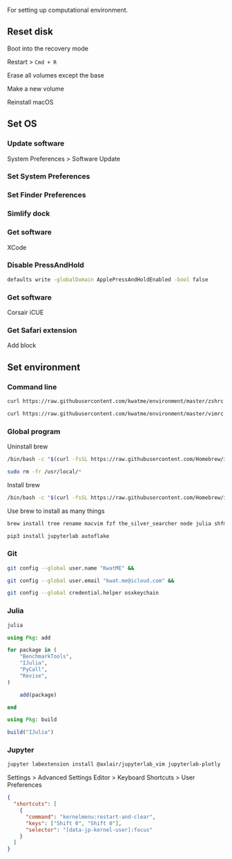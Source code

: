 For setting up computational environment.

## Reset disk

Boot into the recovery mode

Restart > `Cmd + R`

Erase all volumes except the base

Make a new volume

Reinstall macOS

## Set OS

### Update software

System Preferences > Software Update

### Set System Preferences

### Set Finder Preferences

### Simlify dock

### Get software

XCode

### Disable PressAndHold

```sh
defaults write -globalDomain ApplePressAndHoldEnabled -bool false
```

### Get software

Corsair iCUE

### Get Safari extension

Add block

## Set environment

### Command line

```sh
curl https://raw.githubusercontent.com/kwatme/environment/master/zshrc > ~/.zshrc &&

curl https://raw.githubusercontent.com/kwatme/environment/master/vimrc > ~/.vimrc
```

### Global program

Uninstall brew

```sh
/bin/bash -c "$(curl -fsSL https://raw.githubusercontent.com/Homebrew/install/master/uninstall.sh)" &&

sudo rm -fr /usr/local/*
```

Install brew

```sh
/bin/bash -c "$(curl -fsSL https://raw.githubusercontent.com/Homebrew/install/master/install.sh)"
```

Use brew to install as many things

```sh
brew install tree rename macvim fzf the_silver_searcher node julia shfmt isort black pandoc wkhtmltopdf

pip3 install jupyterlab autoflake
```

### Git

```sh
git config --global user.name "KwatME" &&

git config --global user.email "kwat.me@icloud.com" &&

git config --global credential.helper osxkeychain
```

### Julia

```sh
julia
```

```julia
using Pkg: add

for package in (
    "BenchmarkTools",
    "IJulia",
    "PyCall",
    "Revise",
)

    add(package)

end

using Pkg: build

build("IJulia")
```

### Jupyter

```sh
jupyter labextension install @axlair/jupyterlab_vim jupyterlab-plotly
```

Settings > Advanced Settings Editor > Keyboard Shortcuts > User Preferences

```json
{
  "shortcuts": [
    {
      "command": "kernelmenu:restart-and-clear",
      "keys": ["Shift 0", "Shift 0"],
      "selector": "[data-jp-kernel-user]:focus"
    }
  ]
}
```
